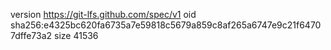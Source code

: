 version https://git-lfs.github.com/spec/v1
oid sha256:e4325bc620fa6735a7e59818c5679a859c8af265a6747e9c21f64707dffe73a2
size 41536

